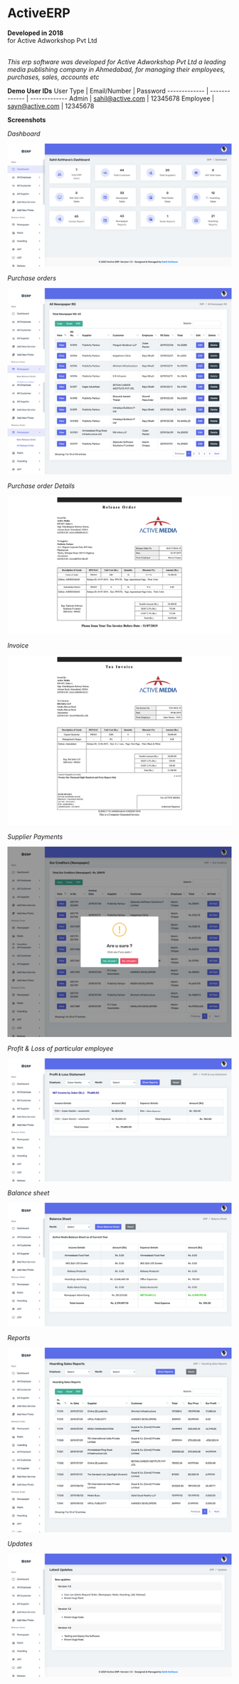 # ActiveERP

**Developed in 2018** <br />
for Active Adworkshop Pvt Ltd <br /><br />

*This erp software was developed for Active Adworkshop Pvt Ltd a leading media publishing company in Ahmedabad, for managing their employees, purchases, sales, accounts etc*<br />

**Demo User IDs**
User Type  | Email/Number | Password
------------- | ------------- | -------------
Admin  | sahil@active.com | 12345678
Employee | sayn@active.com | 12345678
<br />

**Screenshots**

_Dashboard_<br />

![Homepage](https://github.com/sahilachhava/ActiveERP/blob/main/screenshots/admin.png)<br />

_Purchase orders_<br />

![Homepage](https://github.com/sahilachhava/ActiveERP/blob/main/screenshots/news-purchase.png)<br />

_Purchase order Details_<br />

![Homepage](https://github.com/sahilachhava/ActiveERP/blob/main/screenshots/purchase.png)<br />

_Invoice_<br />

![Homepage](https://github.com/sahilachhava/ActiveERP/blob/main/screenshots/invoice.png)<br />

_Supplier Payments_<br />

![Homepage](https://github.com/sahilachhava/ActiveERP/blob/main/screenshots/supplierpaid.png)<br />

_Profit & Loss of particular employee_<br />

![Homepage](https://github.com/sahilachhava/ActiveERP/blob/main/screenshots/profit.png)<br />

_Balance sheet_<br />

![Homepage](https://github.com/sahilachhava/ActiveERP/blob/main/screenshots/balance.png)<br />

_Reports_<br />

![Homepage](https://github.com/sahilachhava/ActiveERP/blob/main/screenshots/reports.png)<br />

_Updates_<br />

![Homepage](https://github.com/sahilachhava/ActiveERP/blob/main/screenshots/updates.png)<br />
